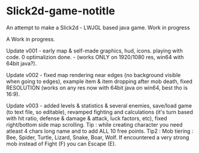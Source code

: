 # Slick2d-game-notitle
An attempt to make a Slick2d - LWJGL based java game. Work in progress


A Work in progress.

Update v001 - early map & self-made graphics, hud, icons. playing with code. 0 optimalizion done. - (works ONLY on 1920/1080 res, win64 with 64bit java?).

Update v002 - fixed map rendering near edges (no background visible when going to edges), example item & item dropping after mob death, fixed RESOLUTION (works on any res now with 64bit java on win64, best tho is 16:9).

Update v003 - added levels & statistics & several enemies, save/load game (to text file, so editable), revamped fighting and calculations (it's turn based with hit ratio, defense & damage & attack, luck factors, etc), fixed right/bottom side map scrolling.
Tip : while creating character you need atleast 4 chars long name and to add ALL 10 free points. 
Tip2 : Mob tiering : Bee, Spider, Turtle, Lizard, Snake, Boar, Wolf. If encountered a very strong mob instead of Fight (F) you can Escape (E).
